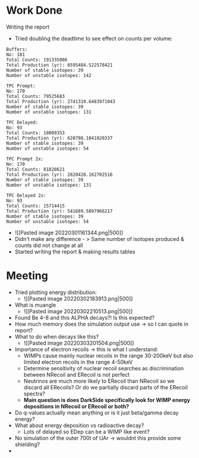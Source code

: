 # Work Done
Writing the report
- Tried doubling the deadtime to see effect on counts per volume:
```
Buffers:
No: 181
Total Counts: 191335006
Total Production (yr): 6595484.522578421
Number of stable isotopes: 39
Number of unstable isotopes: 142

TPC Prompt:
No: 170
Total Counts: 79525683
Total Production (yr): 2741319.6483971043
Number of stable isotopes: 39
Number of unstable isotopes: 131

TPC Delayed:
No: 93
Total Counts: 18009353
Total Production (yr): 620798.1041020337
Number of stable isotopes: 39
Number of unstable isotopes: 54

TPC Prompt 2x:
No: 170
Total Counts: 81820621
Total Production (yr): 2820428.162702516
Number of stable isotopes: 39
Number of unstable isotopes: 131

TPC Delayed 2x:
No: 93
Total Counts: 15714415
Total Production (yr): 541689.5897966217
Number of stable isotopes: 39
Number of unstable isotopes: 54
```
- ![[Pasted image 20220301161344.png|500]]
- Didn't make any difference - > Same number of isotopes produced & counts did not change at all
- Started writing the report & making results tables


# Meeting
- Tried plotting energy distribution:
	- ![[Pasted image 20220302183913.png|500]]
- What is muangle
	- ![[Pasted image 20220302210513.png|500]]
- Found Be 4-8 and this ALPHA decays?! Is this expected?
- How much memory does the simulation output use -> so I can quote in report?
- What to do when decays like this?
	- ![[Pasted image 20220303201504.png|500]]
- Importance of electron recoils -> this is what I understand:
	- WIMPs cause mainly nuclear recoils in the range 30-200keV but also limited electron recoils in the range 4-50keV
	- Determine sensitivity of nuclear recoil searches as discrimination between NRecoil and ERecoil is not perfect
	- Neutrinos are much more likely to ERecoil than NRecoil so we discard all ERecoils? Or do we partially discard parts of the ERecoil spectra?
	- **Main question is does DarkSide specifically look for WIMP energy depositions in NRecoil or ERecoil or both?**
- Do q-values actually mean anything or is it just beta/gamma decay energy?
- What about energy deposition vs radioactive decay?
	- Lots of delayed so EDep can be a WIMP like event?
- No simulation of the outer 700t of UAr -> wouldnt this provide some shielding?
- 
